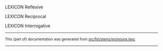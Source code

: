 

LEXICON Reflexive 

LEXICON Reciprocal 

LEXICON Interrogative 

* * *

<small>This (part of) documentation was generated from [src/fst/stems/pronouns.lexc](https://github.com/giellalt/lang-swe/blob/main/src/fst/stems/pronouns.lexc)</small>

---

